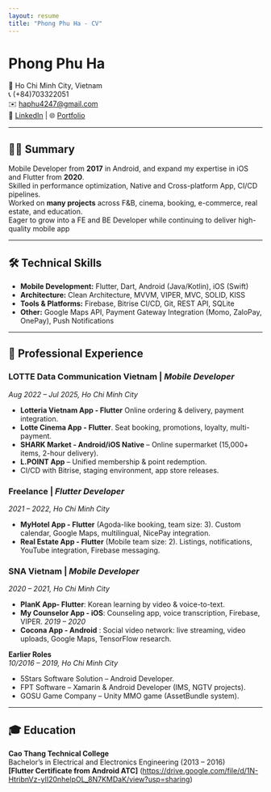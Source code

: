 ```yaml
---
layout: resume
title: "Phong Phu Ha - CV"
---
```


# Phong Phu Ha

📍 Ho Chi Minh City, Vietnam  
📞 (+84)703322051  
✉️ haphu4247@gmail.com  
🔗 [LinkedIn](https://www.linkedin.com/in/phong-phu-ha-9694b5145) | 🌐 [Portfolio](https://phuhp.web.app)

---

## 👨‍💻 Summary
Mobile Developer from **2017** in Android, and expand my expertise in iOS and Flutter from **2020**.  
Skilled in performance optimization, Native and Cross-platform App, CI/CD pipelines.  
Worked on **many projects** across F&B, cinema, booking, e-commerce, real estate, and education.  
Eager to grow into a FE and BE Developer while continuing to deliver high-quality mobile app

---

## 🛠 Technical Skills
- **Mobile Development:** Flutter, Dart, Android (Java/Kotlin), iOS (Swift)  
- **Architecture:** Clean Architecture, MVVM, VIPER, MVC, SOLID, KISS  
- **Tools & Platforms:** Firebase, Bitrise CI/CD, Git, REST API, SQLite
- **Other:** Google Maps API, Payment Gateway Integration (Momo, ZaloPay, OnePay), Push Notifications  

---

## 💼 Professional Experience

### LOTTE Data Communication Vietnam | *Mobile Developer*  
*Aug 2022 – Jul 2025, Ho Chi Minh City*  
- **Lotteria Vietnam App - Flutter** Online ordering & delivery, payment integration.  
- **Lotte Cinema App - Flutter**. Seat booking, promotions, loyalty, multi-payment.
- **SHARK Market - Android/iOS Native** – Online supermarket (15,000+ items, 2-hour delivery).
- **L.POINT App** – Unified membership & point redemption.  
- CI/CD with Bitrise, staging environment, app store releases.

### Freelance | *Flutter Developer*  
*2021 – 2022, Ho Chi Minh City*  
- **MyHotel App - Flutter** (Agoda-like booking, team size: 3). Custom calendar, Google Maps, multilingual, NicePay integration.  
- **Real Estate App - Flutter** (Mobile team size: 2). Listings, notifications, YouTube integration, Firebase messaging.  

### SNA Vietnam | *Mobile Developer*  
*2020 – 2021, Ho Chi Minh City*  
- **PlanK App- Flutter**: Korean learning by video & voice-to-text.  
- **My Counselor App - iOS**: Counseling app, voice transcription, Firebase, VIPER.
*2019 – 2020*  
- **Cocona App - Android** : Social video network: live streaming, video uploads, Google Maps, TensorFlow research.

**Earlier Roles**  
*10/2016 – 2019, Ho Chi Minh City*
- 5Stars Software Solution – Android Developer.  
- FPT Software – Xamarin & Android Developer (IMS, NGTV projects).  
- GOSU Game Company – Unity MMO game (AssetBundle system).

---

## 🎓 Education
**Cao Thang Technical College**  
Bachelor’s in Electrical and Electronics Engineering (2013 – 2016)  
**[Flutter Certificate from Android ATC]** (https://drive.google.com/file/d/1N-HtribnVz-yII20nhelpOL_8N7KMDaK/view?usp=sharing)


